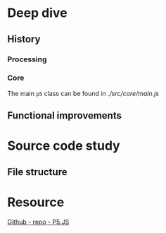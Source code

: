 # Deep dive
## History
### Processing
### Core
The main ```p5``` class can be found in *./src/core/main.js*
## Functional improvements

# Source code study
## File structure
# Resource
[Github - repo - P5.JS](https://github.com/processing/p5.js/)